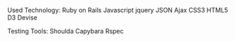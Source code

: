 
Used Technology:
Ruby on Rails 
Javascript
jquery
JSON
Ajax
CSS3
HTML5
D3
Devise

Testing Tools:
Shoulda
Capybara
Rspec